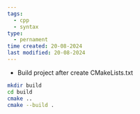 ```yaml
---
tags:
  - cpp
  - syntax
type:
  - pernament
time created: 20-08-2024
last modified: 20-08-2024
---
```

- Build project after create CMakeLists.txt
```bash
mkdir build
cd build
cmake ..
cmake --build .
```
